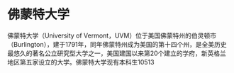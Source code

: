 # 佛蒙特大学

佛蒙特大学（University of Vermont，UVM）位于美国佛蒙特州的伯灵顿市（Burlington），建于1791年，同年佛蒙特州成为美国的第十四个州，是全美历史最悠久的著名公立研究型大学之一，美国建国以来第20个建立的学府，新英格兰地区第五家设立的大学。佛蒙特大学现有本科生10513
